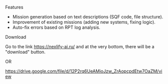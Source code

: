 Features

- Mission generation based on text descriptions (SQF code, file structure).
- Improvement of existing missions (adding new systems, fixing logic).
- Auto-fix errors based on RPT log analysis.

Download

Go to the link https://nexlify-ai.ru/ and at the very bottom, there will be a "download" button.

OR

https://drive.google.com/file/d/12P2rq6UeAMioJzw_ZrAopcpdEtw7OaZM/view
